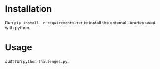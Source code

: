 # Installation

Run `pip install -r requirements.txt` to install the external libraries used with python.

# Usage

Just run `python Challenges.py`.
